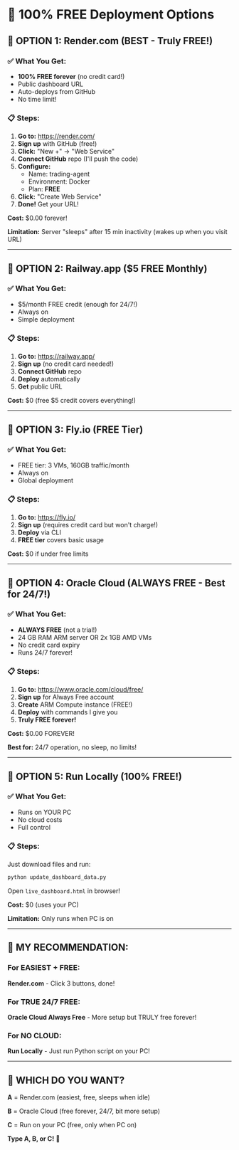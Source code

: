 # 🎉 100% FREE Deployment Options

## 🥇 OPTION 1: Render.com (BEST - Truly FREE!)

### ✅ What You Get:
- **100% FREE forever** (no credit card!)
- Public dashboard URL
- Auto-deploys from GitHub
- No time limit!

### 📋 Steps:

1. **Go to:** https://render.com/
2. **Sign up** with GitHub (free!)
3. **Click:** "New +" → "Web Service"
4. **Connect GitHub** repo (I'll push the code)
5. **Configure:**
   - Name: trading-agent
   - Environment: Docker
   - Plan: **FREE**
6. **Click:** "Create Web Service"
7. **Done!** Get your URL!

**Cost:** $0.00 forever!

**Limitation:** Server "sleeps" after 15 min inactivity (wakes up when you visit URL)

---

## 🥈 OPTION 2: Railway.app ($5 FREE Monthly)

### ✅ What You Get:
- $5/month FREE credit (enough for 24/7!)
- Always on
- Simple deployment

### 📋 Steps:

1. **Go to:** https://railway.app/
2. **Sign up** (no credit card needed!)
3. **Connect GitHub** repo
4. **Deploy** automatically
5. **Get** public URL

**Cost:** $0 (free $5 credit covers everything!)

---

## 🥉 OPTION 3: Fly.io (FREE Tier)

### ✅ What You Get:
- FREE tier: 3 VMs, 160GB traffic/month
- Always on
- Global deployment

### 📋 Steps:

1. **Go to:** https://fly.io/
2. **Sign up** (requires credit card but won't charge!)
3. **Deploy** via CLI
4. **FREE tier** covers basic usage

**Cost:** $0 if under free limits

---

## 🥉 OPTION 4: Oracle Cloud (ALWAYS FREE - Best for 24/7!)

### ✅ What You Get:
- **ALWAYS FREE** (not a trial!)
- 24 GB RAM ARM server OR 2x 1GB AMD VMs
- No credit card expiry
- Runs 24/7 forever!

### 📋 Steps:

1. **Go to:** https://www.oracle.com/cloud/free/
2. **Sign up** for Always Free account
3. **Create** ARM Compute instance (FREE!)
4. **Deploy** with commands I give you
5. **Truly FREE forever!**

**Cost:** $0.00 FOREVER!

**Best for:** 24/7 operation, no sleep, no limits!

---

## 🥉 OPTION 5: Run Locally (100% FREE!)

### ✅ What You Get:
- Runs on YOUR PC
- No cloud costs
- Full control

### 📋 Steps:

Just download files and run:
```cmd
python update_dashboard_data.py
```

Open `live_dashboard.html` in browser!

**Cost:** $0 (uses your PC)

**Limitation:** Only runs when PC is on

---

## 🎯 MY RECOMMENDATION:

### For EASIEST + FREE:
**Render.com** - Click 3 buttons, done!

### For TRUE 24/7 FREE:
**Oracle Cloud Always Free** - More setup but TRULY free forever!

### For NO CLOUD:
**Run Locally** - Just run Python script on your PC!

---

## 🚀 WHICH DO YOU WANT?

**A** = Render.com (easiest, free, sleeps when idle)

**B** = Oracle Cloud (free forever, 24/7, bit more setup)

**C** = Run on your PC (free, only when PC on)

**Type A, B, or C!** 🎉
